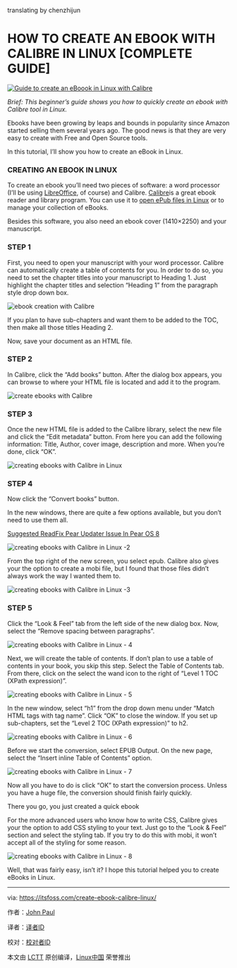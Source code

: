 translating by chenzhijun

HOW TO CREATE AN EBOOK WITH CALIBRE IN LINUX [COMPLETE GUIDE]
====


[![Guide to create an eBoook in Linux with Calibre](https://itsfoss.com/wp-content/uploads/2016/10/Create-an-eBook-in-Linux.jpg)][8]

_Brief: This beginner’s guide shows you how to quickly create an ebook with Calibre tool in Linux._

Ebooks have been growing by leaps and bounds in popularity since Amazon started selling them several years ago. The good news is that they are very easy to create with Free and Open Source tools.

In this tutorial, I’ll show you how to create an eBook in Linux.

### CREATING AN EBOOK IN LINUX

To create an ebook you’ll need two pieces of software: a word processor (I’ll be using [LibreOffice][7], of course) and Calibre. [Calibre][6]is a great ebook reader and library program. You can use it to [open ePub files in Linux][5] or to manage your collection of eBooks.

Besides this software, you also need an ebook cover (1410×2250) and your manuscript.

### STEP 1

First, you need to open your manuscript with your word processor. Calibre can automatically create a table of contents for you. In order to do so, you need to set the chapter titles into your manuscript to Heading 1\. Just highlight the chapter titles and selection “Heading 1” from the paragraph style drop down box.

![ebook creation with Calibre](https://itsfoss.com/wp-content/uploads/2016/10/header1.png)

If you plan to have sub-chapters and want them to be added to the TOC, then make all those titles Heading 2.

Now, save your document as an HTML file.

### STEP 2

In Calibre, click the “Add books” button. After the dialog box appears, you can browse to where your HTML file is located and add it to the program.

![create ebooks with Calibre](https://itsfoss.com/wp-content/uploads/2016/10/calibre1.png)

### STEP 3

Once the new HTML file is added to the Calibre library, select the new file and click the “Edit metadata” button. From here you can add the following information: Title, Author, cover image, description and more. When you’re done, click “OK”.

![creating ebooks with Calibre in Linux](https://itsfoss.com/wp-content/uploads/2016/10/calibre2.png)

### STEP 4

Now click the “Convert books” button.

In the new windows, there are quite a few options available, but you don’t need to use them all.

[Suggested ReadFix Pear Updater Issue In Pear OS 8][4]

![creating ebooks with Calibre in Linux -2](https://itsfoss.com/wp-content/uploads/2016/10/calibre3.png)

From the top right of the new screen, you select epub. Calibre also gives your the option to create a mobi file, but I found that those files didn’t always work the way I wanted them to.

![creating ebooks with Calibre in Linux -3](https://itsfoss.com/wp-content/uploads/2016/10/calibre4.png)

### STEP 5

Click the “Look & Feel” tab from the left side of the new dialog box. Now, select the “Remove spacing between paragraphs”.

![creating ebooks with Calibre in Linux - 4](https://itsfoss.com/wp-content/uploads/2016/10/calibre5.png)

Next, we will create the table of contents. If don’t plan to use a table of contents in your book, you skip this step. Select the Table of Contents tab. From there, click on the select the wand icon to the right of “Level 1 TOC (XPath expression)”.

![creating ebooks with Calibre in Linux - 5](https://itsfoss.com/wp-content/uploads/2016/10/calibre6.png)

In the new window, select “h1” from the drop down menu under “Match HTML tags with tag name”. Click “OK” to close the window. If you set up sub-chapters, set the “Level 2 TOC (XPath expression)” to h2.

![creating ebooks with Calibre in Linux - 6](https://itsfoss.com/wp-content/uploads/2016/10/calibre7.png)

Before we start the conversion, select EPUB Output. On the new page, select the “Insert inline Table of Contents” option.

![creating ebooks with Calibre in Linux - 7](https://itsfoss.com/wp-content/uploads/2016/10/calibre8.png)

Now all you have to do is click “OK” to start the conversion process. Unless you have a huge file, the conversion should finish fairly quickly.

There you go, you just created a quick ebook

For the more advanced users who know how to write CSS, Calibre gives your the option to add CSS styling to your text. Just go to the “Look & Feel” section and select the styling tab. If you try to do this with mobi, it won’t accept all of the styling for some reason.

![creating ebooks with Calibre in Linux - 8](https://itsfoss.com/wp-content/uploads/2016/10/calibre9.png)

Well, that was fairly easy, isn’t it? I hope this tutorial helped you to create eBooks in Linux.


--------------------------------------------------------------------------------

via: https://itsfoss.com/create-ebook-calibre-linux/

作者：[John Paul ][a]

译者：[译者ID](https://github.com/译者ID)

校对：[校对者ID](https://github.com/校对者ID)

本文由 [LCTT](https://github.com/LCTT/TranslateProject) 原创编译，[Linux中国](https://linux.cn/) 荣誉推出

[a]: https://itsfoss.com/author/john/
[1]:http://pinterest.com/pin/create/button/?url=https://itsfoss.com/create-ebook-calibre-linux/&description=How+To+Create+An+Ebook+With+Calibre+In+Linux+%5BComplete+Guide%5D&media=https://itsfoss.com/wp-content/uploads/2016/10/Create-an-eBook-in-Linux.jpg
[2]:https://www.linkedin.com/cws/share?url=https://itsfoss.com/create-ebook-calibre-linux/
[3]:https://twitter.com/share?original_referer=https%3A%2F%2Fitsfoss.com%2F&source=tweetbutton&text=How+To+Create+An+Ebook+With+Calibre+In+Linux+%5BComplete+Guide%5D&url=https%3A%2F%2Fitsfoss.com%2Fcreate-ebook-calibre-linux%2F&via=%40itsfoss
[4]:https://itsfoss.com/fix-updater-issue-pear-os-8/
[5]:https://itsfoss.com/open-epub-books-ubuntu-linux/
[6]:http://calibre-ebook.com/
[7]:https://www.libreoffice.org/
[8]:https://itsfoss.com/wp-content/uploads/2016/10/Create-an-eBook-in-Linux.jpg
